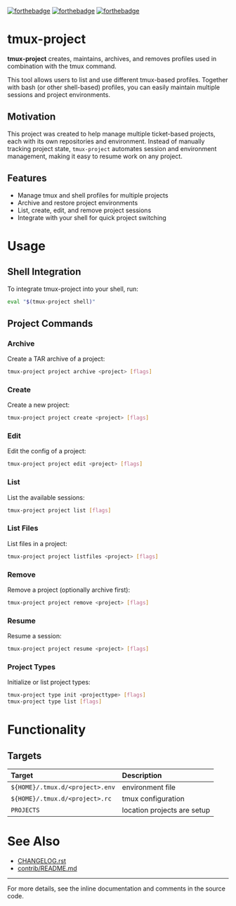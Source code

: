 [![forthebadge](https://forthebadge.com/images/badges/made-with-crayons.svg)](https://forthebadge.com)
[![forthebadge](https://forthebadge.com/images/badges/designed-in-etch-a-sketch.svg)](https://forthebadge.com)
[![forthebadge](https://forthebadge.com/images/badges/you-didnt-ask-for-this.svg)](https://forthebadge.com)


# tmux-project

**tmux-project** creates, maintains, archives, and removes profiles used in
combination with the tmux command.

This tool allows users to list and use different tmux-based profiles. Together with bash (or other shell-based) profiles, you can easily maintain multiple sessions and project environments.

## Motivation

This project was created to help manage multiple ticket-based projects, each with its own repositories and environment. Instead of manually tracking project state, `tmux-project` automates session and environment management, making it easy to resume work on any project.

## Features
- Manage tmux and shell profiles for multiple projects
- Archive and restore project environments
- List, create, edit, and remove project sessions
- Integrate with your shell for quick project switching

# Usage

## Shell Integration
To integrate tmux-project into your shell, run:

```sh
eval "$(tmux-project shell)"
```

## Project Commands

### Archive
Create a TAR archive of a project:

```sh
tmux-project project archive <project> [flags]
```

### Create
Create a new project:

```sh
tmux-project project create <project> [flags]
```

### Edit
Edit the config of a project:

```sh
tmux-project project edit <project> [flags]
```

### List
List the available sessions:

```sh
tmux-project project list [flags]
```

### List Files
List files in a project:

```sh
tmux-project project listfiles <project> [flags]
```

### Remove
Remove a project (optionally archive first):

```sh
tmux-project project remove <project> [flags]
```

### Resume
Resume a session:

```sh
tmux-project project resume <project> [flags]
```

### Project Types
Initialize or list project types:

```sh
tmux-project type init <projecttype> [flags]
tmux-project type list [flags]
```

# Functionality

## Targets

| Target                              | Description                 |
|:------------------------------------|:----------------------------|
| `${HOME}/.tmux.d/<project>.env`     | environment file            |
| `${HOME}/.tmux.d/<project>.rc`      | tmux configuration          |
| `PROJECTS`                          | location projects are setup |

# See Also
- [CHANGELOG.rst](CHANGELOG.rst)
- [contrib/README.md](contrib/README.md)

---

For more details, see the inline documentation and comments in the source code.
